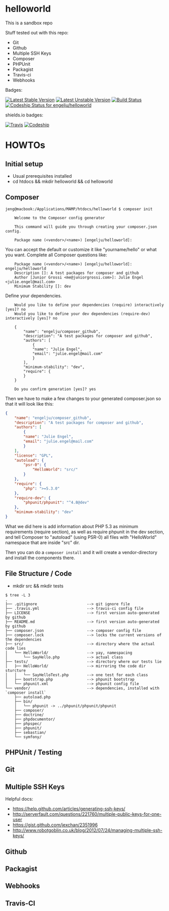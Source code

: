 # helloworld

This is a sandbox repo

Stuff tested out with this repo:
- Git
- Github
- Multiple SSH Keys
- Composer
- PHPUnit
- Packagist
- Travis-ci
- Webhooks

Badges:

[![Latest Stable Version](https://poser.pugx.org/engelju/composer_github/v/stable)](https://packagist.org/packages/engelju/composer_github)
[![Latest Unstable Version](https://poser.pugx.org/engelju/composer_github/v/unstable)](https://packagist.org/packages/engelju/composer_github)
[![Build Status](https://travis-ci.org/engelju/helloworld.svg)](https://travis-ci.org/engelju/helloworld)
[![Codeship Status for engelju/helloworld](https://codeship.com/projects/240d2e40-46a4-0134-4237-3a2b7d7aa9d2/status?branch=master)](https://codeship.com/projects/168946)

shields.io badges:

[![Travis](https://img.shields.io/travis/engelju/helloworld.svg)](https://travis-ci.org/engelju/helloworld)
[![Codeship](https://img.shields.io/codeship/240d2e40-46a4-0134-4237-3a2b7d7aa9d2.svg)](https://codeship.com/projects/168946)


# HOWTOs

## Initial setup
- Usual prerequisites installed
- cd htdocs && mkdir helloworld && cd helloworld

## Composer

```
jeng@macbook:/Applications/MAMP/htdocs/helloworld $ composer init

    Welcome to the Composer config generator  

    This command will guide you through creating your composer.json config.

    Package name (<vendor>/<name>) [engelju/helloworld]:
```

You can accept the default or customize it like "yourname/hello" or what you want. Complete all Composer questions like: 

```
    Package name (<vendor>/<name>) [engelju/helloworld]: engelju/helloworld
    Description []: A test packages for composer and github
    Author [Junior Grossi <me@juniorgrossi.com>]: Julie Engel <julie.engel@mail.com>
    Minimum Stability []: dev
```

Define your dependencies.

```
    Would you like to define your dependencies (require) interactively [yes]? no
    Would you like to define your dev dependencies (require-dev) interactively [yes]? no

    {
        "name": "engelju/composer_github",
        "description": "A test packages for composer and github",
        "authors": [
            {
            "name": "Julie Engel",
            "email": "julie.engel@mail.com"
            }
        ],
        "minimum-stability": "dev",
        "require": {
        }
    }

    Do you confirm generation [yes]? yes
```

Then we have to make a few changes to your generated composer.json so that it will look like this:

```json
{
    "name": "engelju/composer_github",
    "description": "A test packages for composer and github",
    "authors": [
        {
        "name": "Julie Engel",
        "email": "julie.engel@mail.com"
        }
    ],
    "license": "GPL",
    "autoload": {
        "psr-0": {
            "HelloWorld": "src/"
        }
    },
    "require": {
        "php": ">=5.3.0"
    },
    "require-dev": {
        "phpunit/phpunit": "^4.8@dev"
    },
    "minimum-stability": "dev"
}
```

What we did here is add information about PHP 5.3 as minimum requirements (require section), as well as require phpunit in the dev section, and tell Composer to "autoload" (using PSR-0) all files with "HelloWorld" namespace that are inside "src" dir.

Then you can do a `composer install` and it will create a vendor-directory and install the components there.

## File Structure / Code
- mkdir src && mkdir tests

```
$ tree -L 3
.
├── .gitignore                      --> git ignore file
├── .travis.yml                     --> travis-ci config file
├── LICENSE                         --> first version auto-generated by github
├── README.md                       --> first version auto-generated by github
├── composer.json                   --> composer config file
├── composer.lock                   --> locks the current versions of the dependencies
├── src/                            --> directory where the actual code lies
│   └── HelloWorld/                 --> yay, namespacing
│       └── SayHello.php            --> actual class
├── tests/                          --> directory where our tests lie
│   ├── HelloWorld/                 --> mirroring the code dir sturcture
│   │   └── SayHelloTest.php        --> one test for each class
│   ├── bootstrap.php               --> phpunit bootstrap
│   └── phpunit.xml                 --> phpunit config file
└── vendor/                         --> dependencies, installed with `composer install`
    ├── autoload.php
    ├── bin/
    │   └── phpunit -> ../phpunit/phpunit/phpunit
    ├── composer/
    ├── doctrine/
    ├── phpdocumentor/
    ├── phpspec/
    ├── phpunit/
    ├── sebastian/
    └── symfony/
```

## PHPUnit / Testing

## Git

## Multiple SSH Keys

Helpful docs:

- https://help.github.com/articles/generating-ssh-keys/
- http://serverfault.com/questions/221760/multiple-public-keys-for-one-user
- https://gist.github.com/jexchan/2351996
- http://www.robotgoblin.co.uk/blog/2012/07/24/managing-multiple-ssh-keys/

## Github

## Packagist

## Webhooks

## Travis-CI
